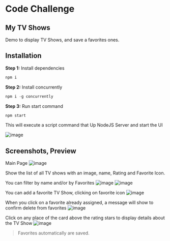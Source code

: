# Code Challenge

## My TV Shows

Demo to display TV Shows, and save a favorites ones.

## Installation

**Step 1:** Install dependencies

```javascript
npm i
```

**Step 2:** Install concurrently

```javascript
npm i -g concurrently
```

**Step 3:** Run start command

```javascript
npm start
```

This will execute a script command that Up NodeJS Server and start the UI

![image](https://github.com/ilcasco-manuelr/codechallenge/assets/125287482/81c739d7-5a21-4ef2-9534-406ec0e4c101)

## Screenshots, Preview

Main Page
![image](https://github.com/ilcasco-manuelr/codechallenge/assets/125287482/d07c191e-f074-4763-bb9d-111bb71abd80)

Show the list of all TV shows with an image, name, Rating and Favorite Icon.

You can filter by name and/or by Favorites
![image](https://github.com/ilcasco-manuelr/codechallenge/assets/125287482/bdb50af8-3b48-4ff3-a82d-e3a2a19b004e)
![image](https://github.com/ilcasco-manuelr/codechallenge/assets/125287482/e92e0d08-af0b-4d2f-b6bb-7a660afe5b9c)

You can add a favorite TV Show, clicking on favorite icon
![image](https://github.com/ilcasco-manuelr/codechallenge/assets/125287482/9dda71ba-8210-41fb-98ce-7f96d01c25c2)

When you click on a favorite already assigned, a message will show to confirm delete from favorites
![image](https://github.com/ilcasco-manuelr/codechallenge/assets/125287482/bdd009df-cad2-429f-a63d-c15384eb45d7)

Click on any place of the card above the rating stars to display details about the TV Show
![image](https://github.com/ilcasco-manuelr/codechallenge/assets/125287482/83fd5393-8565-46d8-892a-7efc0d27aae0)

> Favorites automatically are saved.
